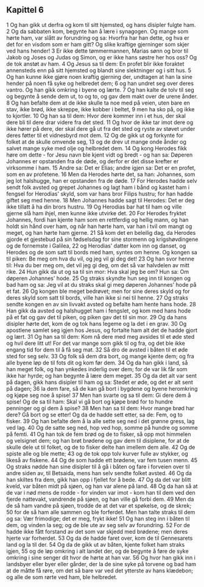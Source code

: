 ## Kapittel 6

1 Og han gikk ut derfra og kom til sitt hjemsted, og hans disipler fulgte ham.
2 Og da sabbaten kom, begynte han å lære i synagogen. Og mange som hørte ham, var slått av forundring og sa: Hvorfra har han dette, og hva er det for en visdom som er ham gitt? Og slike kraftige gjerninger som skjer ved hans hender!
3 Er ikke dette tømmermannen, Marias sønn og bror til Jakob og Joses og Judas og Simon, og er ikke hans søstre her hos oss? Og de tok anstøt av ham.
4 Og Jesus sa til dem: En profet blir ikke foraktet annensteds enn på sitt hjemsted og blandt sine slektninger og i sitt hus.
5 Og han kunne ikke gjøre noen kraftig gjerning der, undtagen at han la sine hender på noen få syke og helbredet dem;
6 og han undret seg over deres vantro. Og han gikk omkring i byene og lærte.
7 Og han kalte de tolv til seg og begynte å sende dem ut, to og to, og gav dem makt over de urene ånder.
8 Og han befalte dem at de ikke skulle ta noe med på veien, uten bare en stav, ikke brød, ikke skreppe, ikke kobber i beltet,
9 men ha sko på, og ikke to kjortler.
10 Og han sa til dem: Hvor dere kommer inn i et hus, der skal dere bli til dere drar videre fra det sted.
11 Og hvor de ikke tar imot dere og ikke hører på dere, der skal dere gå ut fra det sted og ryste av støvet under deres føtter til et vidnesbyrd mot dem.
12 Og de gikk ut og forkynte for folket at de skulle omvende seg,
13 og de drev ut mange onde ånder og salvet mange syke med olje og helbredet dem.
14 Og kong Herodes fikk høre om dette - for Jesu navn ble kjent vidt og bredt - og han sa: Døperen Johannes er opstanden fra de døde, og derfor er det disse krefter er virksomme i ham.
15 Andre sa: Det er Elias; andre igjen sa: Det er en profet, som en av profetene.
16 Men da Herodes hørte det, sa han: Johannes, som jeg lot halshugge, han er opstanden fra de døde.
17 For Herodes hadde selv sendt folk avsted og grepet Johannes og lagt ham i bånd og kastet ham i fengsel for Herodias' skyld, som var hans bror Filips hustru; for han hadde giftet seg med henne.
18 Men Johannes hadde sagt til Herodes: Det er deg ikke tillatt å ha din brors hustru.
19 Og Herodias bar hat til ham og ville gjerne slå ham ihjel, men kunne ikke utvirke det.
20 For Herodes fryktet Johannes, fordi han kjente ham som en rettferdig og hellig mann, og han holdt sin hånd over ham, og når han hørte ham, var han i tvil om mangt og meget, og han hørte ham gjerne.
21 Så kom det en beleilig dag, da Herodes gjorde et gjestebud på sin fødselsdag for sine stormenn og krigshøvdingene og de fornemste i Galilea,
22 og Herodias' datter kom inn og danset, og Herodes og de som satt til bords med ham, syntes om henne. Og kongen sa til piken: Be meg om hva du vil, og jeg vil gi deg det!
23 Og han svor henne til: Hva du ber meg om, det vil jeg gi deg, om det så var halvdelen av mitt rike.
24 Hun gikk da ut og sa til sin mor: Hva skal jeg be om? Hun sa: Om døperen Johannes' hode.
25 Og straks skyndte hun seg inn til kongen og bad ham og sa: Jeg vil at du straks skal gi meg døperen Johannes' hode på et fat.
26 Og kongen ble meget bedrøvet; men for sine deres skyld og for deres skyld som satt til bords, ville han ikke si nei til henne.
27 Og straks sendte kongen en av sin livvakt avsted og befalte ham hente hans hode.
28 Han gikk da avsted og halshugget ham i fengslet, og kom med hans hode på et fat og gav det til piken, og piken gav det til sin mor.
29 Og da hans disipler hørte det, kom de og tok hans legeme og la det i en grav.
30 Og apostlene samlet seg igjen hos Jesus, og fortalte ham alt det de hadde gjort og lært.
31 Og han sa til dem: Kom nå dere med meg avsides til et øde sted og hvil dere litt ut! For det var mange som gikk til og fra, og det ble ikke engang tid for dem til å få seg mat.
32 Så dro de avsted i båten til et øde sted for seg selv.
33 Og folk så dem dra bort, og mange kjente dem; og fra alle byene løp de til fots dit og kom før dem.
34 Og da han gikk i land, så han meget folk, og han ynkedes inderlig over dem; for de var lik får som ikke har hyrde; og han begynte å lære dem meget.
35 Og da det alt var sent på dagen, gikk hans disipler til ham og sa: Stedet er øde, og det er alt sent på dagen;
36 la dem fare, så de kan gå bort i bygdene og byene heromkring og kjøpe seg noe å spise!
37 Men han svarte og sa til dem: Gi dere dem å spise! Og de sa til ham: Skal vi gå bort og kjøpe brød for to hundre penninger og gi dem å spise?
38 Men han sa til dem: Hvor mange brød har dere? Gå bort og se etter! Og da de hadde sett etter, sa de: Fem, og to fisker.
39 Og han befalte dem å la alle sette seg ned i det grønne gress, lag ved lag.
40 Og de satte seg ned, hop ved hop, somme på hundre og somme på femti.
41 Og han tok de fem brød og de to fisker, så opp mot himmelen og velsignet dem; og han brøt brødene og gav dem til disiplene, for at de skulle dele ut til folket, og de to fisker delte han imellem dem alle.
42 Og de spiste alle og ble mette;
43 og de tok opp tolv kurver fulle av stykker, og likeså av fiskene.
44 Og de som hadde ett brødene, var fem tusen menn.
45 Og straks nødde han sine disipler til å gå i båten og fare i forveien over til andre siden av, til Betsaida, mens han selv sendte folket avsted.
46 Og da han skiltes fra dem, gikk han opp i fjellet for å bede.
47 Og da det var blitt kveld, var båten midt på sjøen, og han var alene på land.
48 Og da han så at de var i nød mens de rodde - for vinden var imot - kom han til dem ved den fjerde nattevakt, vandrende på sjøen, og han ville gå forbi dem.
49 Men da de så ham vandre på sjøen, trodde de at det var et spøkelse, og de skrek;
50 for de så ham alle sammen og ble forferdet. Men han talte straks til dem og sa: Vær frimodige; det er meg, frykt ikke!
51 Og han steg inn i båten til dem, og vinden la seg; og de ble ute av seg selv av forundring.
52 For de hadde ikke fått forstand av det som var skjedd med brødene; men deres hjerte var forherdet.
53 Og da de hadde faret over, kom de til Gennesarets land og la til der.
54 Og da de gikk ut av båten, kjente folket ham straks igjen,
55 og de løp omkring i alt landet der, og de begynte å føre de syke omkring i sine senger dit hvor de hørte at han var.
56 Og hvor han gikk inn i landsbyer eller byer eller gårder, der la de sine syke på torvene og bad ham at de måtte få røre, om det så bare var ved det ytterste av hans klædebon; og alle de som rørte ved ham, ble helbredet.
